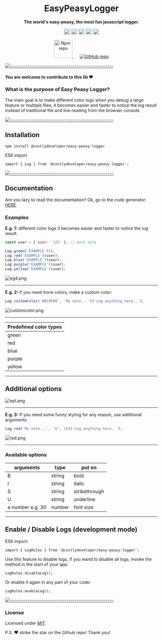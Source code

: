 <h1 align="center">EasyPeasyLogger</h1>

<p align="center">
  <b>The world's easy-peasy, the most fun javascript logger.</b></br>

</p>

<p align="center">
		<a href="https://npmcharts.com/compare/@costlydeveloper/**easy-peasy-logger**?minimal=true"><img alt="Downloads per month" src="https://img.shields.io/npm/dm/@costlydeveloper/easy-peasy-logger.svg" height="20"/></a>
    <a href="https://www.npmjs.com/package/@costlydeveloper/easy-peasy-logger"><img alt="NPM Version" src="https://img.shields.io/npm/v/@costlydeveloper/easy-peasy-logger.svg" height="20"/></a>
    <a href="https://github.com/costlydeveloper/easy-peasy-logger/graphs/contributors"><img alt="Contributors" src="https://img.shields.io/github/contributors/costlydeveloper/easy-peasy-logger.svg" height="20"/></a>
    <a href="https://github.com/costlydeveloper/easy-peasy-logger/graphs/commit-activity"><img alt="Maintained" src="https://img.shields.io/badge/Maintained%3F-yes-green.svg" height="20"/></a>
    <a href="https://costlydeveloper.github.io/easy-peasy-logger/"><img alt="undefined" src="https://awesome.re/badge.svg" height="20"/></a>
</p>

<div align="center">
      <a style="padding-right: 10px" href="https://www.npmjs.com/package/@costlydeveloper/easy-peasy-logger" rel="noopener">
        <img width="60px" src="https://raw.githubusercontent.com/costlydeveloper/easy-peasy-logger/main/docs/assets/npm.png" alt="Npm repo" />
      </a>
      <a style="padding-left: 10px" href="https://github.com/costlydeveloper/easy-peasy-logger" rel="noopener">
          <img
          src="https://raw.githubusercontent.com/costlydeveloper/easy-peasy-logger/main/docs/assets/GitHub-Mark-32px.png"
          alt="GitHub repo"
        />
      </a>
    </div>

[![-----------------------------------------------------](https://raw.githubusercontent.com/andreasbm/readme/master/assets/lines/colored.png)](#license)

#### You are welcome to contribute to this lib ❤️

### What is the purpose of Easy Peasy Logger?

The main goal is to make different color logs when you debug a large feature or multiple files, it becomes easier and faster to notice the log result instead of traditional file and line reading from the browser console.

[![-----------------------------------------------------](https://raw.githubusercontent.com/andreasbm/readme/master/assets/lines/colored.png)](#license)

## Installation

```
npm install @costlydeveloper/easy-peasy-logger
```

ES6 import

`import { Log } from '@costlydeveloper/easy-peasy-logger';`

[![-----------------------------------------------------](https://raw.githubusercontent.com/andreasbm/readme/master/assets/lines/colored.png)](#license)

## Documentation

Are you lazy to read the documentation? Ok, go to the code generator: [HERE](https://costlydeveloper.github.io/easy-peasy-logger/).

### Examples

**E.g. 1:** different color logs it becomes easier and faster to notice the log result.

```js
const user = { user: '123' }; // mock data

Log.green('EXAMPLE')();
Log.red('EXAMPLE')(user);
Log.blue('EXAMPLE')(user);
Log.purple('EXAMPLE')(user);
Log.yellow('EXAMPLE')(user);
```

![eg4.png](https://raw.githubusercontent.com/costlydeveloper/easy-peasy-logger/main/docs/assets/eg4.png)

---

**E.g. 2:** if you need more colors, make a custom color:

```js
Log.customColor('#B19F88', 'My note...')('Log anything here..');
```

![customcolor.png](https://raw.githubusercontent.com/costlydeveloper/easy-peasy-logger/main/docs/assets/custom-color.png)

---

| Predefined color types |
| ---------------------- |
| green                  |
| red                    |
| blue                   |
| purple                 |
| yellow                 |

---

## Additional options

![epl.png](https://raw.githubusercontent.com/costlydeveloper/easy-peasy-logger/main/docs/assets/epl.png)

---

**E.g. 3:** If you need some funny styling for any reason, use additional arguments:

```js
Log.red('My note...', 'U', 20)('Log anything here..');
```

![red.png](https://raw.githubusercontent.com/costlydeveloper/easy-peasy-logger/main/docs/assets/red.png)

---

### Available options

| arguments        | type   | put on        |
| ---------------- | ------ | ------------- |
| B                | string | bold          |
| I                | string | italic        |
| S                | string | strikethrough |
| U                | string | underline     |
| a number e.g. 30 | number | font size     |

---

## Enable / Disable Logs (development mode)

ES6 import:

`import { LogRules } from '@costlydeveloper/easy-peasy-logger';`

Use this feature to disable logs, if you wand to disable all logs, invoke the method in the start of your app:

`LogRules.disableLog();`

Or enable it again in any part of your code:

`LogRules.enableLog();`

[![-----------------------------------------------------](https://raw.githubusercontent.com/andreasbm/readme/master/assets/lines/colored.png)](#license)

### License

Licensed under [MIT](https://opensource.org/licenses/MIT).

P.S. ❤️ strike the star on the Github repo! Thank you!
